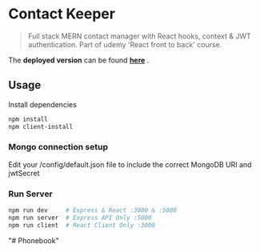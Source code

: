 # Contact Keeper

> Full stack MERN contact manager with React hooks, context & JWT authentication. Part of udemy 'React front to back' course.

The **deployed version** can be found **[here](https://mysterious-cove-86101.herokuapp.com)** .

## Usage

Install dependencies

```bash
npm install
npm client-install
```

### Mongo connection setup

Edit your /config/default.json file to include the correct MongoDB URI and jwtSecret

### Run Server

```bash
npm run dev     # Express & React :3000 & :5000
npm run server  # Express API Only :5000
npm run client  # React Client Only :3000
```

"# Phonebook"
